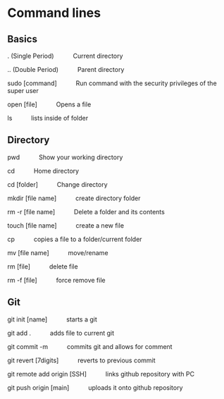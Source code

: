 # Command lines

## Basics

. (Single Period) &nbsp;   &nbsp;   &nbsp;   &nbsp;   &nbsp; 	Current directory

.. (Double Period) &nbsp;   &nbsp;   &nbsp;   &nbsp;   &nbsp; 	Parent directory

sudo [command] &nbsp;   &nbsp;   &nbsp;   &nbsp;   &nbsp; 		Run command with the security privileges of the super user

open [file]	&nbsp;   &nbsp;   &nbsp;   &nbsp;   &nbsp; 	Opens a file

ls	&nbsp;   &nbsp;   &nbsp;   &nbsp;   &nbsp; 		lists inside of folder

## Directory

pwd	&nbsp;   &nbsp;   &nbsp;   &nbsp;   &nbsp; 		Show your working directory

cd	&nbsp;   &nbsp;   &nbsp;   &nbsp;   &nbsp; 		Home directory

cd [folder]	&nbsp;   &nbsp;   &nbsp;   &nbsp;   &nbsp; 	Change directory

mkdir [file name] &nbsp;   &nbsp;   &nbsp;   &nbsp;   &nbsp; 	create directory folder

rm -r [file name] &nbsp;   &nbsp;   &nbsp;   &nbsp;   &nbsp; 	Delete a folder and its contents

touch [file name] &nbsp;   &nbsp;   &nbsp;   &nbsp;   &nbsp; 	create a new file 

cp &nbsp;   &nbsp;   &nbsp;   &nbsp;   &nbsp; 			copies a file to a folder/current folder

mv [file name] &nbsp;   &nbsp;   &nbsp;   &nbsp;   &nbsp; 		move/rename

rm [file] &nbsp;   &nbsp;   &nbsp;   &nbsp;   &nbsp; 		delete file

rm -f [file] &nbsp;   &nbsp;   &nbsp;   &nbsp;   &nbsp; 		force remove file

## Git

git init [name] &nbsp;   &nbsp;   &nbsp;   &nbsp;   &nbsp; 	starts a git

git add . &nbsp;   &nbsp;   &nbsp;   &nbsp;   &nbsp; 		adds file to current git

git commit -m &nbsp;   &nbsp;   &nbsp;   &nbsp;   &nbsp; 		commits git and allows for comment

git revert [7digits] &nbsp;   &nbsp;   &nbsp;   &nbsp;   &nbsp; 	reverts to previous commit 

git remote add origin [SSH] &nbsp;   &nbsp;   &nbsp;   &nbsp;   &nbsp; 	links github repository with PC

git push origin [main]	&nbsp;   &nbsp;   &nbsp;   &nbsp;   &nbsp; 	uploads it onto github repository